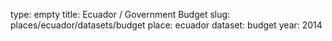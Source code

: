 type: empty
title: Ecuador / Government Budget
slug: places/ecuador/datasets/budget
place: ecuador
dataset: budget
year: 2014
